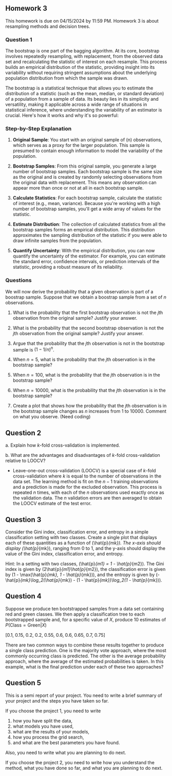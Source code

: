 ## Homework 3
This homework is due on 04/15/2024 by 11:59 PM. Homework 3 is about resampling methods and decision trees.

### Question 1 
The bootstrap is one part of the bagging algorithm. 
At its core, bootstrap involves repeatedly resampling, with replacement, from the observed data set and recalculating the statistic of interest on each resample. This process builds an empirical distribution of the statistic, providing insight into its variability without requiring stringent assumptions about the underlying population distribution from which the sample was drawn.

The bootstrap is a statistical technique that allows you to estimate the distribution of a statistic (such as the mean, median, or standard deviation) of a population from a sample of data. Its beauty lies in its simplicity and versatility, making it applicable across a wide range of situations in statistical inference, where understanding the variability of an estimator is crucial. Here's how it works and why it's so powerful:

### Step-by-Step Explanation

1. **Original Sample**: You start with an original sample of \(n\) observations, which serves as a proxy for the larger population. This sample is presumed to contain enough information to model the variability of the population.

2. **Bootstrap Samples**: From this original sample, you generate a large number of bootstrap samples. Each bootstrap sample is the same size as the original and is created by randomly selecting observations from the original data with replacement. This means any observation can appear more than once or not at all in each bootstrap sample.

3. **Calculate Statistics**: For each bootstrap sample, calculate the statistic of interest (e.g., mean, variance). Because you're working with a high number of bootstrap samples, you'll get a wide array of values for the statistic.

4. **Estimate Distribution**: The collection of calculated statistics from all the bootstrap samples forms an empirical distribution. This distribution approximates the sampling distribution of the statistic if you were able to draw infinite samples from the population.

5. **Quantify Uncertainty**: With the empirical distribution, you can now quantify the uncertainty of the estimator. For example, you can estimate the standard error, confidence intervals, or prediction intervals of the statistic, providing a robust measure of its reliability.

### Questions
We will now derive the probability that a given observation is part of a boostrap sample. Suppose that we obtain a boostrap sample from a set of $n$ observations. 

1. What is the probability that the first bootstrap observation is not the $j$th observation from the original sample? Justify your answer.

2. What is the probability that the second bootstrap observation is not the $j$th observation from the original sample? Justify your answer.

3. Argue that the probability that the $j$th observation is not in the bootstrap sample is $(1-1/n)^n$.

4. When $n = 5$, what is the probability that the $j$th observation is in the bootstrap sample? 

5. When $n = 100$, what is the probability that the $j$th observation is in the bootstrap sample?

6. When $n = 10000$, what is the probability that the $j$th observation is in the bootstrap sample?

7. Create a plot that shows how the probability that the $j$th observation is in the bootstrap sample changes as $n$ increases from 1 to 10000. Comment on what you observe. (Need coding)

## Question 2 
a. Explain how $k$-fold cross-validation is implemented.

b. What are the advantages and disadvantages of $k$-fold cross-validation relative to LOOCV?

- Leave-one-out cross-validation (LOOCV) is a special case of $k$-fold cross-validation where $k$ is equal to the number of observations in the data set.
The learning method is fit on the $n-1$ training observations and a prediction is made for the excluded observation. This process is repeated $n$ times, with each of the $n$ observations used exactly once as the validation data. The $n$ validation errors are then averaged to obtain the LOOCV estimate of the test error.

## Question 3 
Consider the Gini index, classification error, and entropy in a simple classification setting with two classes. 
Create a single plot that displays each of these quantities as a function of \(\hat{p}_{mk}\). The x-axis should display \(\hat{p}_{mk}\), ranging from 0 to 1, and the y-axis should display the value of the Gini index, classification error, and entropy.

Hint: In a setting with two classes, \(\hat{p}_{m1} = 1 - \hat{p}_{m2}\). The Gini index is given by \(2\hat{p}_{m1}\hat{p}_{m2}\), the classification error is given by \(1 - \max(\hat{p}_{mk}, 1 - \hat{p}_{mk})\), and the entropy is given by \(-\hat{p}_{mk}\log_2(\hat{p}_{mk}) - (1 - \hat{p}_{mk})\log_2(1 - \hat{p}_{mk})\).

## Question 4 
Suppose we produce ten bootstrapped samples from a data set containing red and green classes. We then apply a classification tree to each bootstrapped sample and, for a specific value of $X$, produce 10 estimates of $P(\text{Class} = \text{Green} | X)$

\[0.1, 0.15, 0.2, 0.2, 0.55, 0.6, 0.6, 0.65, 0.7, 0.75\]

There are two common ways to combine these results together to produce a single class prediction. One is the majority vote approach, where the most commonly occurring class is predicted. The other is the average probability approach, where the average of the estimated probabilities is taken.
In this example, what is the final prediction under each of these two approaches?

## Question 5 
This is a semi report of your project. You need to write a brief summary of your project and the steps you have taken so far.

If you choose the project 1, you need to write 
1. how you have split the data, 
2. what models you have used, 
3. what are the results of your models,
4. how you process the grid search,
5. and what are the best parameters you have found.

Also, you need to write what you are planning to do next.

If you choose the project 2, you need to write how you understand the method, what you have done so far, and what you are planning to do next.
